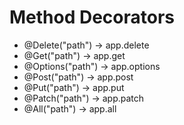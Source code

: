# Method Decorators

-   @Delete("path") -> app.delete
-   @Get("path") -> app.get
-   @Options("path") -> app.options
-   @Post("path") -> app.post
-   @Put("path") -> app.put
-   @Patch("path") -> app.patch
-   @All("path") -> app.all
